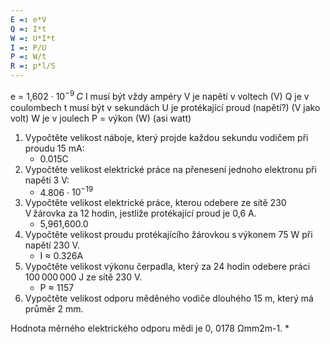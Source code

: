 ```yaml
---
E =: e*V
Q =: I*t
W =: U*I*t
I =: P/U
P =: W/t
R =: p*l/S
---
```

e = 1,602 · $10^{-9}$ 𝐶
I musí být vždy ampéry
V je napětí v voltech (V)
Q je v coulombech
t musí být v sekundách
U je protékající proud (napětí?) (V jako volt)
W je v joulech
P = výkon (W) (asi watt)
1. Vypočtěte velikost náboje, který projde každou sekundu vodičem při proudu 15 mA:
	* 0.015C
2. Vypočtěte velikost elektrické práce na přenesení jednoho elektronu při napětí 3 V:
	* 4.806 · $10^{-19}$
3. Vypočtěte velikost elektrické práce, kterou odebere ze sítě 230 V žárovka za 12 hodin, jestliže protékající proud je 0,6 A.
	* 5,961,600.0
4. Vypočtěte velikost proudu protékajícího žárovkou s výkonem 75 W při napětí 230 V.
	* I ≈ 0.326A
5. Vypočtěte velikost výkonu čerpadla, který za 24 hodin odebere práci 100 000 000 J ze sítě 230 V.
	* P ≈ 1157
6. Vypočtěte velikost odporu měděného vodiče dlouhého 15 m, který má průměr 2 mm. 
    

Hodnota měrného elektrického odporu mědi je 0, 0178 Ωmm2m-1.
* 